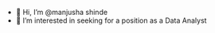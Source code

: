 - 👋 Hi, I’m @manjusha shinde
- 👀 I’m interested in seeking for a position as a Data Analyst

<!---
manjushinde/manjushinde is a ✨ special ✨ repository because its `README.md` (this file) appears on your GitHub profile.
You can click the Preview link to take a look at your changes.
--->
